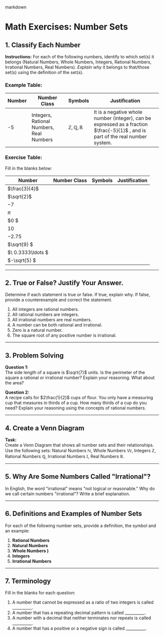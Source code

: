 markdown
# Math Exercises: Number Sets

## 1. Classify Each Number

**Instructions:** For each of the following numbers, identify to which set(s) it belongs (Natural Numbers, Whole Numbers, Integers, Rational Numbers, Irrational Numbers, Real Numbers). *Explain why* it belongs to that/those set(s) using the definition of the set(s).

### Example Table:
| Number      | Number Class                               | Symbols   | Justification                                                                                                                                         |
|-------------|--------------------------------------------|----------|-------------------------------------------------------------------------------------------------------------------------------------------------------|
| -5          | Integers, Rational Numbers, Real Numbers   | $\mathbb{Z}, \mathbb{Q}, \mathbb{R}$ | It is a negative whole number (integer), can be expressed as a fraction $\frac{-5}{1}$ , and is part of the real number system.                               |

### Exercise Table:
Fill in the blanks below:

| Number      | Number Class                         | Symbols | Justification                                                                                                                                         |
|-------------|--------------------------------------|---------|-------------------------------------------------------------------------------------------------------------------------------------------------------|
| $\frac{3}{4}$ |                                      |         |                                                                                                                                                       |
| $\sqrt{2}$    |                                      |         |                                                                                                                                                       |
| $-7$          |                                      |         |                                                                                                                                                       |
| $\pi$        |                                      |         |                                                                                                                                                       |
| $0 $          |                                      |         |                                                                                                                                                       |
| $10$         |                                      |         |                                                                                                                                                       |
| $-2.75$       |                                      |         |                                                                                                                                                       |
| $\sqrt{9}  $    |                                      |         |                                                                                                                                                       |
| $\ 0.3333\ldots \$ |                                      |         |                                                                                                                                                       |
| $-\sqrt{5} $    |                                      |         |                                                                                                                                                       |

---

## 2. True or False? Justify Your Answer.

Determine if each statement is true or false. If true, explain why. If false, provide a counterexample and correct the statement.

1. All integers are rational numbers.  
2. All rational numbers are integers.  
3. All irrational numbers are real numbers.  
4. A number can be both rational and irrational.  
5. Zero is a natural number.  
6. The square root of any positive number is irrational.

---

## 3. Problem Solving

**Question 1:**  
The side length of a square is $\sqrt{7}$ units. Is the perimeter of the square a rational or irrational number? Explain your reasoning. What about the area?

**Question 2:**  
A recipe calls for $2\frac{1}{2}$ cups of flour. You only have a measuring cup that measures in thirds of a cup. How many thirds of a cup do you need? Explain your reasoning using the concepts of rational numbers.

---

## 4. Create a Venn Diagram

**Task:**  
Create a Venn Diagram that shows all number sets and their relationships. Use the following sets: Natural Numbers $\mathbb{N}$, Whole Numbers $\mathbb{W}$, Integers $\mathbb{Z}$, Rational Numbers $\mathbb{Q}$, Irrational Numbers $\mathbb{I}$, Real Numbers $\mathbb{R}$.

---

## 5. Why Are Some Numbers Called "Irrational"?

In English, the word "irrational" means "not logical or reasonable." Why do we call certain numbers "irrational"? Write a brief explanation.

---

## 6. Definitions and Examples of Number Sets

For each of the following number sets, provide a definition, the symbol and an example:

1. **Rational Numbers**  
2. **Natural Numbers**  
3. **Whole Numbers )**  
4. **Integers**  
5. **Irrational Numbers**

---

## 7. Terminology

Fill in the blanks for each question:

1. A number that cannot be expressed as a ratio of two integers is called __________.  
2. A number that has a repeating decimal pattern is called  __________.  
3. A number with a decimal that neither terminates nor repeats is called __________.  
4. A number that has a positive or a negative sign is called  __________.



